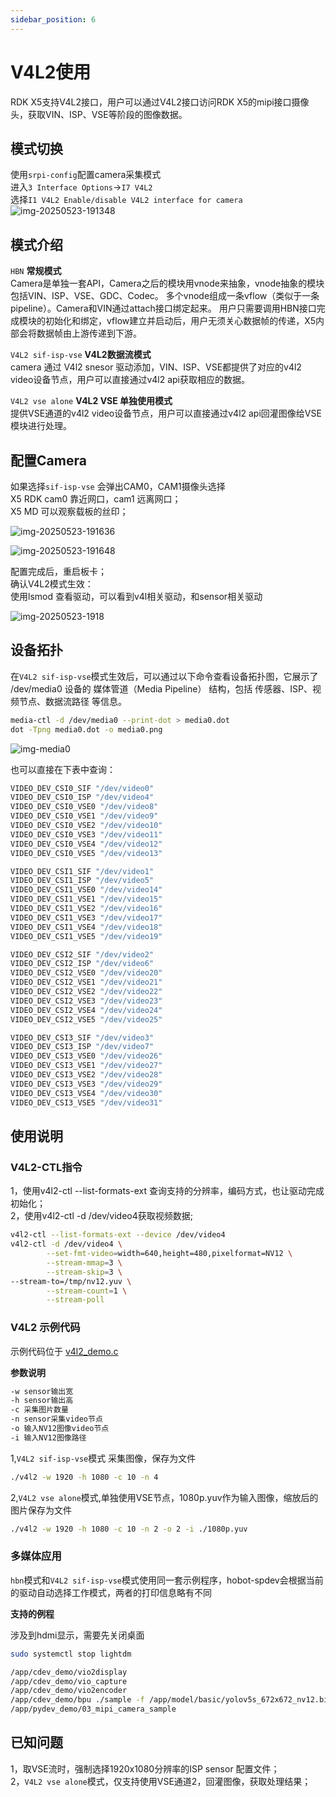 ```yaml
---
sidebar_position: 6
---
```


# V4L2使用

RDK X5支持V4L2接口，用户可以通过V4L2接口访问RDK X5的mipi接口摄像头，获取VIN、ISP、VSE等阶段的图像数据。

## 模式切换

使用`srpi-config`配置camera采集模式  
进入`3 Interface Options`->`I7 V4L2`  
选择`I1 V4L2 Enable/disable V4L2 interface for camera`
![img-20250523-191348](../../../../static/img/07_Advanced_development/01_hardware_development/rdk_x5/img-20250523-191348.png)

## 模式介绍

`HBN` **常规模式**  
Camera是单独一套API，Camera之后的模块用vnode来抽象，vnode抽象的模块包括VIN、ISP、VSE、GDC、Codec。 多个vnode组成一条vflow（类似于一条pipeline）。Camera和VIN通过attach接口绑定起来。 用户只需要调用HBN接口完成模块的初始化和绑定，vflow建立并启动后，用户无须关心数据帧的传递，X5内部会将数据帧由上游传递到下游。

`V4L2 sif-isp-vse` **V4L2数据流模式**  
camera 通过 V4l2 snesor 驱动添加，VIN、ISP、VSE都提供了对应的v4l2 video设备节点，用户可以直接通过v4l2 api获取相应的数据。

`V4L2 vse alone` **V4L2 VSE 单独使用模式**  
提供VSE通道的v4l2 video设备节点，用户可以直接通过v4l2 api回灌图像给VSE模块进行处理。

## 配置Camera

如果选择`sif-isp-vse` 会弹出CAM0，CAM1摄像头选择  
X5 RDK cam0 靠近网口，cam1 远离网口；  
X5 MD 可以观察载板的丝印；  

![img-20250523-191636](../../../../static/img/07_Advanced_development/01_hardware_development/rdk_x5/img-20250523-191636.png)

![img-20250523-191648](../../../../static/img/07_Advanced_development/01_hardware_development/rdk_x5/img-20250523-191648.png)


配置完成后，重启板卡；  
确认V4L2模式生效：  
使用lsmod 查看驱动，可以看到v4l相关驱动，和sensor相关驱动  

![img-20250523-1918](../../../../static/img/07_Advanced_development/01_hardware_development/rdk_x5/img-20250523-1918.png)

## 设备拓扑

在`V4L2 sif-isp-vse`模式生效后，可以通过以下命令查看设备拓扑图，它展示了 /dev/media0 设备的 媒体管道（Media Pipeline） 结构，包括 传感器、ISP、视频节点、数据流路径 等信息。

```bash
media-ctl -d /dev/media0 --print-dot > media0.dot
dot -Tpng media0.dot -o media0.png
```

![img-media0](../../../../static/img/07_Advanced_development/01_hardware_development/rdk_x5/img-media0.png)

也可以直接在下表中查询：

```bash
VIDEO_DEV_CSI0_SIF "/dev/video0"
VIDEO_DEV_CSI0_ISP "/dev/video4"
VIDEO_DEV_CSI0_VSE0 "/dev/video8"
VIDEO_DEV_CSI0_VSE1 "/dev/video9"
VIDEO_DEV_CSI0_VSE2 "/dev/video10"
VIDEO_DEV_CSI0_VSE3 "/dev/video11"
VIDEO_DEV_CSI0_VSE4 "/dev/video12"
VIDEO_DEV_CSI0_VSE5 "/dev/video13"

VIDEO_DEV_CSI1_SIF "/dev/video1"
VIDEO_DEV_CSI1_ISP "/dev/video5"
VIDEO_DEV_CSI1_VSE0 "/dev/video14"
VIDEO_DEV_CSI1_VSE1 "/dev/video15"
VIDEO_DEV_CSI1_VSE2 "/dev/video16"
VIDEO_DEV_CSI1_VSE3 "/dev/video17"
VIDEO_DEV_CSI1_VSE4 "/dev/video18"
VIDEO_DEV_CSI1_VSE5 "/dev/video19"

VIDEO_DEV_CSI2_SIF "/dev/video2"
VIDEO_DEV_CSI2_ISP "/dev/video6"
VIDEO_DEV_CSI2_VSE0 "/dev/video20"
VIDEO_DEV_CSI2_VSE1 "/dev/video21"
VIDEO_DEV_CSI2_VSE2 "/dev/video22"
VIDEO_DEV_CSI2_VSE3 "/dev/video23"
VIDEO_DEV_CSI2_VSE4 "/dev/video24"
VIDEO_DEV_CSI2_VSE5 "/dev/video25"

VIDEO_DEV_CSI3_SIF "/dev/video3"
VIDEO_DEV_CSI3_ISP "/dev/video7"
VIDEO_DEV_CSI3_VSE0 "/dev/video26"
VIDEO_DEV_CSI3_VSE1 "/dev/video27"
VIDEO_DEV_CSI3_VSE2 "/dev/video28"
VIDEO_DEV_CSI3_VSE3 "/dev/video29"
VIDEO_DEV_CSI3_VSE4 "/dev/video30"
VIDEO_DEV_CSI3_VSE5 "/dev/video31"
```

## 使用说明

### V4L2-CTL指令

1，使用v4l2-ctl --list-formats-ext 查询支持的分辨率，编码方式，也让驱动完成初始化；  
2，使用v4l2-ctl -d /dev/video4获取视频数据;  
```bash
v4l2-ctl --list-formats-ext --device /dev/video4
v4l2-ctl -d /dev/video4 \
        --set-fmt-video=width=640,height=480,pixelformat=NV12 \
        --stream-mmap=3 \
        --stream-skip=3 \
--stream-to=/tmp/nv12.yuv \
        --stream-count=1 \
        --stream-poll
```

### V4L2 示例代码

示例代码位于 [v4l2_demo.c](https://github.com/D-Robotics/x5-hobot-sp-samples/blob/main/debian/app/cdev_demo/v4l2/v4l2_demo.c)

**参数说明**

```bash
-w sensor输出宽
-h sensor输出高
-c 采集图片数量
-n sensor采集video节点
-o 输入NV12图像video节点
-i 输入NV12图像路径
```

1,`V4L2 sif-isp-vse`模式 采集图像，保存为文件

```bash
./v4l2 -w 1920 -h 1080 -c 10 -n 4
```

2,`V4L2 vse alone`模式,单独使用VSE节点，1080p.yuv作为输入图像，缩放后的图片保存为文件

```bash
./v4l2 -w 1920 -h 1080 -c 10 -n 2 -o 2 -i ./1080p.yuv
```


### 多媒体应用

`hbn`模式和`V4L2 sif-isp-vse`模式使用同一套示例程序，hobot-spdev会根据当前的驱动自动选择工作模式，两者的打印信息略有不同

**支持的例程**

涉及到hdmi显示，需要先关闭桌面
```bash
sudo systemctl stop lightdm
```

```bash
/app/cdev_demo/vio2display
/app/cdev_demo/vio_capture
/app/cdev_demo/vio2encoder
/app/cdev_demo/bpu ./sample -f /app/model/basic/yolov5s_672x672_nv12.bin -m 0
/app/pydev_demo/03_mipi_camera_sample
```

## 已知问题
1，取VSE流时，强制选择1920x1080分辨率的ISP sensor 配置文件；  
2，`V4L2 vse alone`模式，仅支持使用VSE通道2，回灌图像，获取处理结果；
